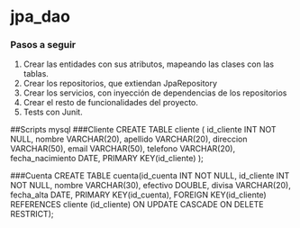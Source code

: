 # jpa_dao
### Pasos a seguir
<ol>
<li>Crear las entidades con sus atributos, mapeando las clases con las tablas.</li>
<li>Crear los repositorios, que extiendan JpaRepository</li>
<li>Crear los servicios, con inyección de dependencias de los repositorios</li>
<li>Crear el resto de funcionalidades del proyecto.</li>
<li>Tests con Junit.</li>
</ol>

##Scripts mysql
###Cliente
CREATE TABLE cliente (
id_cliente INT NOT NULL, 
nombre VARCHAR(20), 
apellido VARCHAR(20), 
direccion VARCHAR(50), 
email VARCHAR(50), 
telefono VARCHAR(20), 
fecha_nacimiento DATE, 
PRIMARY KEY(id_cliente)
);

###Cuenta
CREATE TABLE cuenta(id_cuenta INT NOT NULL, 
id_cliente INT NOT NULL, 
nombre VARCHAR(30), 
efectivo DOUBLE, 
divisa VARCHAR(20), 
fecha_alta DATE, 
PRIMARY KEY(id_cuenta), 
FOREIGN KEY(id_cliente) REFERENCES cliente (id_cliente) ON UPDATE CASCADE ON DELETE RESTRICT);